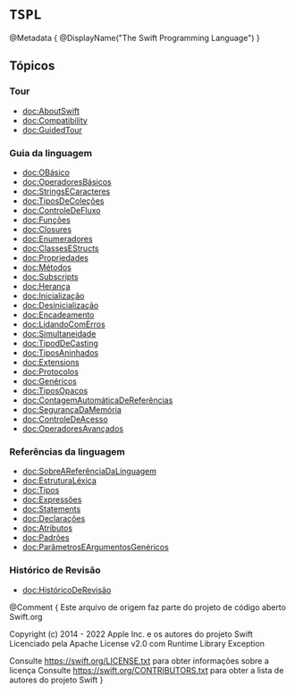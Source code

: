 # ``TSPL``

@Metadata {
  @DisplayName("The Swift Programming Language")
}

## Tópicos

### Tour

- <doc:AboutSwift>
- <doc:Compatibility>
- <doc:GuidedTour>

### Guia da linguagem

- <doc:OBásico>
- <doc:OperadoresBásicos>
- <doc:StringsECaracteres>
- <doc:TiposDeColeções>
- <doc:ControleDeFluxo>
- <doc:Funções>
- <doc:Closures>
- <doc:Enumeradores>
- <doc:ClassesEStructs>
- <doc:Propriedades>
- <doc:Métodos>
- <doc:Subscripts>
- <doc:Herança>
- <doc:Inicialização>
- <doc:Desinicialização>
- <doc:Encadeamento>
- <doc:LidandoComErros>
- <doc:Simultaneidade>
- <doc:TipodDeCasting>
- <doc:TiposAninhados>
- <doc:Extensions>
- <doc:Protocolos>
- <doc:Genéricos>
- <doc:TiposOpacos>
- <doc:ContagemAutomáticaDeReferências>
- <doc:SegurançaDaMemória>
- <doc:ControleDeAcesso>
- <doc:OperadoresAvançados>

### Referências da linguagem

- <doc:SobreAReferênciaDaLinguagem>
- <doc:EstruturaLéxica>
- <doc:Tipos>
- <doc:Expressões>
- <doc:Statements>
- <doc:Declarações>
- <doc:Atributos>
- <doc:Padrões>
- <doc:ParâmetrosEArgumentosGenéricos>

### Histórico de Revisão

- <doc:HistóricoDeRevisão>


@Comment {
Este arquivo de origem faz parte do projeto de código aberto Swift.org

Copyright (c) 2014 - 2022 Apple Inc. e os autores do projeto Swift
Licenciado pela Apache License v2.0 com Runtime Library Exception

Consulte https://swift.org/LICENSE.txt para obter informações sobre a licença
Consulte https://swift.org/CONTRIBUTORS.txt para obter a lista de autores do projeto Swift
}
